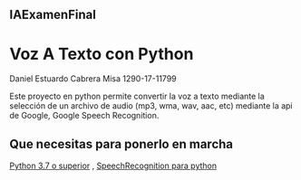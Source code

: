 ## IAExamenFinal
# Voz A Texto con Python

Daniel Estuardo Cabrera Misa
1290-17-11799

Este proyecto en python permite convertir la voz a texto mediante la selección de un archivo de 
audio (mp3, wma, wav, aac, etc) mediante la api de Google, Google Speech Recognition.

## Que necesitas para ponerlo en marcha

[Python 3.7 o superior](https://www.python.org/downloads/) , 
[SpeechRecognition para python](https://pypi.org/project/SpeechRecognition/)

